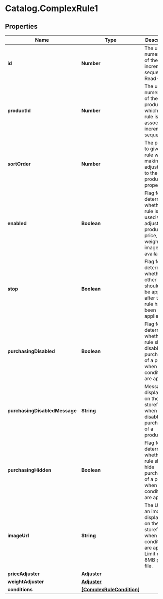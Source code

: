 # Catalog.ComplexRule1

## Properties
Name | Type | Description | Notes
------------ | ------------- | ------------- | -------------
**id** | **Number** | The unique numeric ID of the rule; increments sequentially. Read-Only | [optional] 
**productId** | **Number** | The unique numeric ID of the product with which the rule is associated; increments sequentially.  | [optional] 
**sortOrder** | **Number** | The priority to give this rule when making adjustments to the product properties.  | [optional] 
**enabled** | **Boolean** | Flag for determining whether the rule is to be used when adjusting a product&#x27;s price, weight, image, or availabilty.  | [optional] 
**stop** | **Boolean** | Flag for determining whether other rules should not be applied after this rule has been applied.  | [optional] 
**purchasingDisabled** | **Boolean** | Flag for determining whether the rule should disable purchasing of a product when the conditions are applied.  | [optional] 
**purchasingDisabledMessage** | **String** | Message displayed on the storefront when a rule disables the purchasing of a product.  | [optional] 
**purchasingHidden** | **Boolean** | Flag for determining whether the rule should hide purchasing of a product when the conditions are applied.  | [optional] 
**imageUrl** | **String** | The URL for an image displayed on the storefront when the conditions are applied. Limit of 8MB per file.   | [optional] 
**priceAdjuster** | [**Adjuster**](Adjuster.md) |  | [optional] 
**weightAdjuster** | [**Adjuster**](Adjuster.md) |  | [optional] 
**conditions** | [**[ComplexRuleCondition]**](ComplexRuleCondition.md) |  | [optional] 
